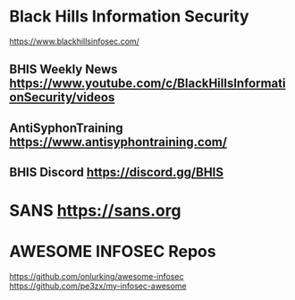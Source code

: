 # **Black Hills Information Security**  
https://www.blackhillsinfosec.com/
## BHIS Weekly News  https://www.youtube.com/c/BlackHillsInformationSecurity/videos
## AntiSyphonTraining  https://www.antisyphontraining.com/ 
## BHIS Discord  https://discord.gg/BHIS
  
# **SANS**  https://sans.org

# **AWESOME INFOSEC Repos**
  https://github.com/onlurking/awesome-infosec
  https://github.com/pe3zx/my-infosec-awesome
  
# 
